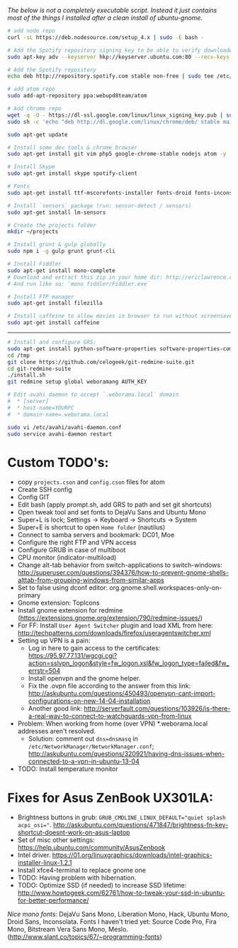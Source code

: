 *The below is not a completely executable script. Instead it just contains most of the things I installed after a clean install of ubuntu-gnome.*

``` bash
# add node repo
curl -sL https://deb.nodesource.com/setup_4.x | sudo -E bash -

# Add the Spotify repository signing key to be able to verify downloaded packages
sudo apt-key adv --keyserver hkp://keyserver.ubuntu.com:80 --recv-keys BBEBDCB318AD50EC6865090613B00F1FD2C19886

# Add the Spotify repository
echo deb http://repository.spotify.com stable non-free | sudo tee /etc/apt/sources.list.d/spotify.list

# add atom repo
sudo add-apt-repository ppa:webupd8team/atom

# Add chrome repo
wget -q -O - https://dl-ssl.google.com/linux/linux_signing_key.pub | sudo apt-key add -
sudo sh -c 'echo "deb http://dl.google.com/linux/chrome/deb/ stable main" >> /etc/apt/sources.list.d/google-chrome.list'

sudo apt-get update

# Install some dev tools & chrome browser
sudo apt-get install git vim php5 google-chrome-stable nodejs atom -y

# Install Skype
sudo apt-get install skype spotify-client

# Fonts
sudo apt-get install ttf-mscorefonts-installer fonts-droid fonts-inconsolata -y

# Install `sensors` package (run: sensor-detect / sensors)
sudo apt-get install lm-sensors

# Create the projects folder
mkdir ~/projects

# Install grunt & gulp globally
sudo npm i -g gulp grunt grunt-cli

# Install Fiddler
sudo apt-get install mono-complete
# Download and extract this zip in your home dir: http://ericlawrence.com/dl/MonoFiddler-v4484.zip
# And run like so: `mono fiddler/Fiddler.exe`

# Install FTP manager
sudo apt-get install filezilla

# Install caffeine to allow movies in browser to run without screensaver interference:
sudo apt-get install caffeine
```
---

``` bash
# Install and configure GRS:
sudo apt-get install python-software-properties software-properties-common
cd /tmp
git clone https://github.com/celogeek/git-redmine-suite.git
cd git-redmine-suite
./install.sh
git redmine setup global weboramang AUTH_KEY

# Edit avahi daemon to accept `.weborama.local` domain
#  * [server]
#  * host-name=YOURPC
#  * domain-name=.weborama.local

sudo vi /etc/avahi/avahi-daemon.conf
sudo service avahi-daemon restart
```

# Custom TODO's:

 * copy `projects.cson` and `config.cson` files for atom
 * Create SSH config
 * Config GIT
 * Edit bash (apply prompt.sh, add GRS to path and set git shortcuts)
 * Open tweak tool and set fonts to DejaVu Sans and Ubuntu Mono
 * Super+L is lock; Settings -> Keyboard -> Shortcuts -> System
 * Super+E is shortcut to open `Home folder` (nautilus)
 * Connect to samba servers and bookmark: DC01, Moe
 * Configure the right FTP and VPN access
 * Configure GRUB in case of multiboot
 * CPU monitor (indicator-multiload)
 * Change alt-tab behavior from switch-applications to switch-windows: http://superuser.com/questions/394376/how-to-prevent-gnome-shells-alttab-from-grouping-windows-from-similar-apps
 * Set to false using dconf editor: org.gnome.shell.workspaces-only-on-primary
 * Gnome extension: TopIcons
 * Install gnome extension for redmine (https://extensions.gnome.org/extension/790/redmine-issues/)
 * For FF: Install `User Agent Switcher` plugin and load XML from here: http://techpatterns.com/downloads/firefox/useragentswitcher.xml
 * Setting up VPN is a pain:
   - Log in here to gain access to the certificates: https://95.97.77.131/wgcgi.cgi?action=sslvpn_logon&style=fw_logon.xsl&fw_logon_type=failed&fw_errstr=504
   - Install openvpn and the gnome helper.
   - Fix the .ovpn file according to the answer from this link: http://askubuntu.com/questions/450493/openvpn-cant-import-configurations-on-new-14-04-installation
   - Another good link: http://serverfault.com/questions/103926/is-there-a-real-way-to-connect-to-watchguards-vpn-from-linux
 * Problem: When working from home (over VPN) *.weborama.local addresses aren't resolved.
   - Solution: comment out `dns=dnsmasq` in `/etc/NetworkManager/NetworkManager.conf`; http://askubuntu.com/questions/320921/having-dns-issues-when-connected-to-a-vpn-in-ubuntu-13-04
 * TODO: Install temperature monitor


# Fixes for Asus ZenBook UX301LA:

 * Brightness buttons in grub: `GRUB_CMDLINE_LINUX_DEFAULT="quiet splash acpi_osi="`.
   http://askubuntu.com/questions/471847/brightness-fn-key-shortcut-doesnt-work-on-asus-laptop
 * Set of misc other settings:
   https://help.ubuntu.com/community/AsusZenbook
 * Intel driver. https://01.org/linuxgraphics/downloads/intel-graphics-installer-linux-1.2.1
 * Install xfce4-terminal to replace gnome one
 * TODO: Having problem with hibernation.
 * TODO: Optimize SSD (if needed) to increase SSD lifetime: http://www.howtogeek.com/62761/how-to-tweak-your-ssd-in-ubuntu-for-better-performance/

*Nice mono fonts:* DejaVu Sans Mono, Liberation Mono, Hack, Ubuntu Mono, Droid Sans, Inconsolata.
Fonts I haven't tried yet: Source Code Pro, Fira Mono, Bitstream Vera Sans Mono, Meslo.
(http://www.slant.co/topics/67/~programming-fonts)
